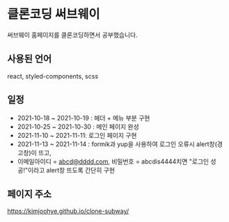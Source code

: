 # 클론코딩 써브웨이
써브웨이 홈페이지를 클론코딩하면서 공부했습니다.

## 사용된 언어
react, styled-components, scss

## 일정
- 2021-10-18 ~ 2021-10-19 : 헤더 + 메뉴 부분 구현
- 2021-10-25 ~ 2021-10-30 : 메인 페이지 완성
- 2021-11-10 ~ 2021-11-11: 로그인 페이지 구현
- 2021-11-13 ~ 2021-11-14 : formik과 yup을 사용하여 로그인 오류시 alert창(경고창)이 뜨고, 
- 이메일아이디 = abcd@dddd.com, 비밀번호 = abcdis4444치면 "로그인 성공!"이라고 alert창 뜨도록 간단히 구현

## 페이지 주소
https://kimjoohye.github.io/clone-subway/
